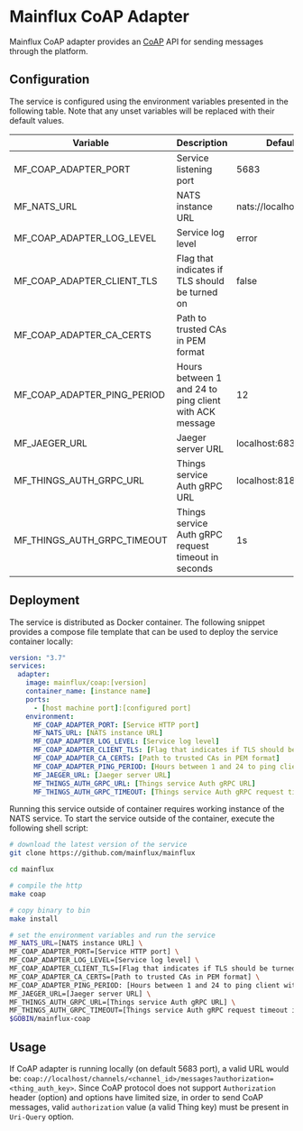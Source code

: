 # Mainflux CoAP Adapter

Mainflux CoAP adapter provides an [CoAP](http://coap.technology/) API for sending messages through the
platform.

## Configuration

The service is configured using the environment variables presented in the
following table. Note that any unset variables will be replaced with their
default values.

| Variable                       | Description                                            | Default               |
|--------------------------------|--------------------------------------------------------|-----------------------|
| MF_COAP_ADAPTER_PORT           | Service listening port                                 | 5683                  |
| MF_NATS_URL                    | NATS instance URL                                      | nats://localhost:4222 |
| MF_COAP_ADAPTER_LOG_LEVEL      | Service log level                                      | error                 |
| MF_COAP_ADAPTER_CLIENT_TLS     | Flag that indicates if TLS should be turned on         | false                 |
| MF_COAP_ADAPTER_CA_CERTS       | Path to trusted CAs in PEM format                      |                       |
| MF_COAP_ADAPTER_PING_PERIOD    | Hours between 1 and 24 to ping client with ACK message | 12                    |
| MF_JAEGER_URL                  | Jaeger server URL                                      | localhost:6831        |
| MF_THINGS_AUTH_GRPC_URL        | Things service Auth gRPC URL                           | localhost:8181        |
| MF_THINGS_AUTH_GRPC_TIMEOUT    | Things service Auth gRPC request timeout in seconds    | 1s                    |

## Deployment

The service is distributed as Docker container. The following snippet provides
a compose file template that can be used to deploy the service container locally:

```yaml
version: "3.7"
services:
  adapter:
    image: mainflux/coap:[version]
    container_name: [instance name]
    ports:
      - [host machine port]:[configured port]
    environment:
      MF_COAP_ADAPTER_PORT: [Service HTTP port]
      MF_NATS_URL: [NATS instance URL]
      MF_COAP_ADAPTER_LOG_LEVEL: [Service log level]
      MF_COAP_ADAPTER_CLIENT_TLS: [Flag that indicates if TLS should be turned on]
      MF_COAP_ADAPTER_CA_CERTS: [Path to trusted CAs in PEM format]
      MF_COAP_ADAPTER_PING_PERIOD: [Hours between 1 and 24 to ping client with ACK message]
      MF_JAEGER_URL: [Jaeger server URL]
      MF_THINGS_AUTH_GRPC_URL: [Things service Auth gRPC URL]
      MF_THINGS_AUTH_GRPC_TIMEOUT: [Things service Auth gRPC request timeout in seconds]
```

Running this service outside of container requires working instance of the NATS service.
To start the service outside of the container, execute the following shell script:

```bash
# download the latest version of the service
git clone https://github.com/mainflux/mainflux

cd mainflux

# compile the http
make coap

# copy binary to bin
make install

# set the environment variables and run the service
MF_NATS_URL=[NATS instance URL] \
MF_COAP_ADAPTER_PORT=[Service HTTP port] \
MF_COAP_ADAPTER_LOG_LEVEL=[Service log level] \
MF_COAP_ADAPTER_CLIENT_TLS=[Flag that indicates if TLS should be turned on] \
MF_COAP_ADAPTER_CA_CERTS=[Path to trusted CAs in PEM format] \
MF_COAP_ADAPTER_PING_PERIOD: [Hours between 1 and 24 to ping client with ACK message] \
MF_JAEGER_URL=[Jaeger server URL] \
MF_THINGS_AUTH_GRPC_URL=[Things service Auth gRPC URL] \
MF_THINGS_AUTH_GRPC_TIMEOUT=[Things service Auth gRPC request timeout in seconds] \
$GOBIN/mainflux-coap
```

## Usage

If CoAP adapter is running locally (on default 5683 port), a valid URL would be: `coap://localhost/channels/<channel_id>/messages?authorization=<thing_auth_key>`.
Since CoAP protocol does not support `Authorization` header (option) and options have limited size, in order to send CoAP messages, valid `authorization` value (a valid Thing key) must be present in `Uri-Query` option.
